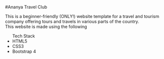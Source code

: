#Ananya Travel Club

<p> This is a beginner-friendly (ONLY!) website template for a travel and tourism company offering tours and travels in various parts 
of the country.<br>
This website is made using the following <ul>Tech Stack <li> HTML5 </li> <li>CSS3</li> <li>Bootstrap 4</li> <ul>
</p>
